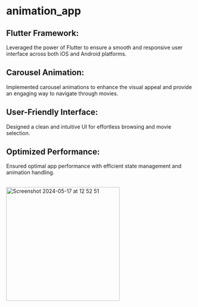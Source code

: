 # animation_app

## Flutter Framework: <br/>
Leveraged the power of Flutter to ensure a smooth and responsive user interface across both iOS and Android platforms.<br/>
## Carousel Animation: <br/>
Implemented carousel animations to enhance the visual appeal and provide an engaging way to navigate through movies.<br/>
## User-Friendly Interface:<br/>
Designed a clean and intuitive UI for effortless browsing and movie selection.<br/>
## Optimized Performance: <br/>
Ensured optimal app performance with efficient state management and animation handling.<br/><br/>


<img width="304" alt="Screenshot 2024-05-17 at 12 52 51" src="https://github.com/Hiru1003/animation_app/assets/122656994/e27d0569-fee1-461d-8efd-17c267be2407">
